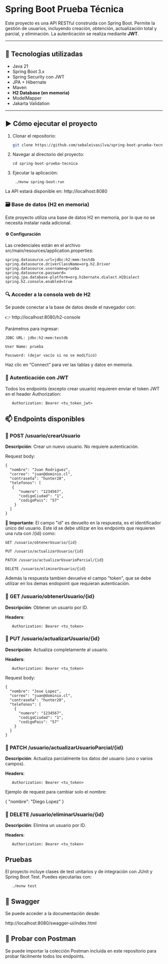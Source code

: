 # Spring Boot Prueba Técnica

Este proyecto es una API RESTful construida con Spring Boot. Permite la gestión de usuarios, incluyendo creación, obtención, actualización total y parcial, y eliminación. La autenticación se realiza mediante **JWT**.

---

## 🔧 Tecnologías utilizadas

- Java 21
- Spring Boot 3.x
- Spring Security con JWT
- JPA + Hibernate
- Maven
- **H2 Database (en memoria)**
- ModelMapper
- Jakarta Validation

---

## ▶️ Cómo ejecutar el proyecto

1. Clonar el repositorio:
   ```bash
   git clone https://github.com/sebaleivasilva/spring-boot-prueba-tecnica.git
   ```
2. Navegar al directorio del proyecto:
   ```
   cd spring-boot-prueba-tecnica
   ```
3. Ejecutar la aplicación:
   ```
    ./mvnw spring-boot:run
   ```

La API estará disponible en: http://localhost:8080

### 🗃️ Base de datos (H2 en memoria)

Este proyecto utiliza una base de datos H2 en memoria, por lo que no se necesita instalar nada adicional.

#### ⚙️ Configuración

Las credenciales están en el archivo src/main/resources/application.properties:
```
spring.datasource.url=jdbc:h2:mem:testdb
spring.datasource.driverClassName=org.h2.Driver
spring.datasource.username=prueba
spring.datasource.password=
spring.jpa.database-platform=org.hibernate.dialect.H2Dialect
spring.h2.console.enabled=true
```
### 🔍 Acceder a la consola web de H2

Se puede conectar a la base de datos desde el navegador con:

👉 http://localhost:8080/h2-console

Parámetros para ingresar:

    JDBC URL: jdbc:h2:mem:testdb

    User Name: prueba

    Password: (dejar vacío si no se modificó)

Haz clic en “Connect” para ver las tablas y datos en memoria.

### 🔐 Autenticación con JWT

Todos los endpoints (excepto crear usuario) requieren enviar el token JWT en el header Authorization:
```
   Authorization: Bearer <tu_token_jwt>
```

## 📫 Endpoints disponibles

### 📍 POST /usuario/crearUsuario

**Descripción**: Crear un nuevo usuario. No requiere autenticación.

Request body:
```
{
  "nombre": "Juan Rodriguez",
  "correo": "juan@dominio.cl",
  "contraseña": "hunter28",
  "telefonos": [
   {
      "numero": "1234567",
      "codigoCiudad": "1",
      "codigoPais": "57"
    }
  ]
}
```
🔑 **Importante**: El campo "id" es devuelto en la respuesta, es el identificador único del usuario.
Este id se debe utilizar en los endpoints que requieren una ruta con /{id} como:

    GET /usuario/obtenerUsuario/{id}

    PUT /usuario/actualizarUsuario/{id}

    PATCH /usuario/actualizarUsuarioParcial/{id}

    DELETE /usuario/eliminarUsuario/{id}

Además la respuesta tambien devuelve el campo "token", que se debe utilizar en los demas endopoint que requieran autenticación.

### 📍 GET /usuario/obtenerUsuario/{id}

**Descripción**: Obtener un usuario por ID.

**Headers**:
```
   Authorization: Bearer <tu_token>
```
### 📍 PUT /usuario/actualizarUsuario/{id}

**Descripción**: Actualiza completamente al usuario.

**Headers**:
```
   Authorization: Bearer <tu_token>
```
Request body:
```
{
  "nombre": "Jose Lopez",
  "correo": "juan@dominio.cl",
  "contraseña": "hunter28",
  "telefonos": [
    {
      "numero": "1234567",
      "codigoCiudad": "1",
      "codigoPais": "57"
    }
  ]
}
```
### 📍 PATCH /usuario/actualizarUsuarioParcial/{id}

**Descripción**: Actualiza parcialmente los datos del usuario (uno o varios campos).

**Headers**:
```
   Authorization: Bearer <tu_token>
```
Ejemplo de request para cambiar solo el nombre:

{
  "nombre": "Diego Lopez"
}

### 📍 DELETE /usuario/eliminarUsuario/{id}

**Descripción**: Elimina un usuario por ID.

**Headers**:
```
   Authorization: Bearer <tu_token>
```
## Pruebas
El proyecto incluye clases de test unitarios y de integración con JUnit y Spring Boot Test.
Puedes ejecutarlas con:

```
   ./mvnw test
```

## 📘 Swagger

Se puede acceder a la documentación desde:

http://localhost:8080/swagger-ui/index.html

## 🧪 Probar con Postman

Se puede importar la colección Postman incluida en este repositorio para probar fácilmente todos los endpoints.
